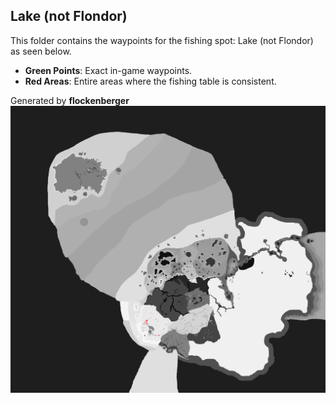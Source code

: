 ## Lake (not Flondor)
This folder contains the waypoints for the fishing spot: Lake (not Flondor) as seen below.

- **Green Points**: Exact in-game waypoints.
- **Red Areas**: Entire areas where the fishing table is consistent.

Generated by **flockenberger**
![by_flockenberger](./Preview.png)